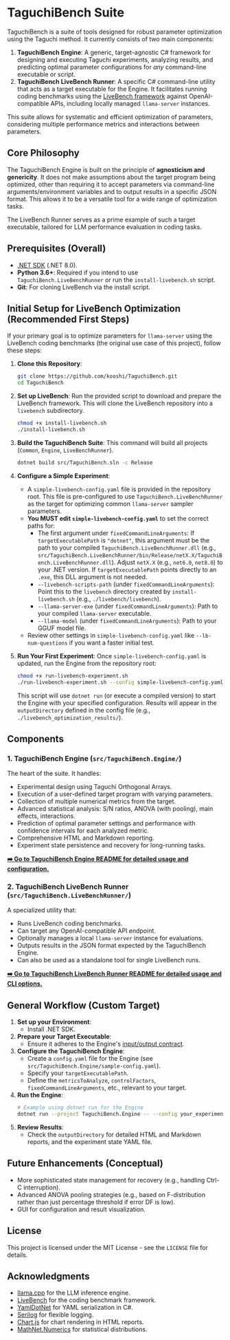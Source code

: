 # TaguchiBench Suite

TaguchiBench is a suite of tools designed for robust parameter optimization using the Taguchi method. It currently consists of two main components:

1.  **TaguchiBench Engine**: A generic, target-agnostic C# framework for designing and executing Taguchi experiments, analyzing results, and predicting optimal parameter configurations for *any* command-line executable or script.
2.  **TaguchiBench LiveBench Runner**: A specific C# command-line utility that acts as a target executable for the Engine. It facilitates running coding benchmarks using the [LiveBench framework](https://github.com/livebench/livebench) against OpenAI-compatible APIs, including locally managed `llama-server` instances.

This suite allows for systematic and efficient optimization of parameters, considering multiple performance metrics and interactions between parameters.

## Core Philosophy

The TaguchiBench Engine is built on the principle of **agnosticism and genericity**. It does not make assumptions about the target program being optimized, other than requiring it to accept parameters via command-line arguments/environment variables and to output results in a specific JSON format. This allows it to be a versatile tool for a wide range of optimization tasks.

The LiveBench Runner serves as a prime example of such a target executable, tailored for LLM performance evaluation in coding tasks.

## Prerequisites (Overall)

-   [.NET SDK](https://dotnet.microsoft.com/download) (.NET 8.0).
-   **Python 3.6+**: Required if you intend to use `TaguchiBench.LiveBenchRunner` or run the `install-livebench.sh` script.
-   **Git**: For cloning LiveBench via the install script.

## Initial Setup for LiveBench Optimization (Recommended First Steps)

If your primary goal is to optimize parameters for `llama-server` using the LiveBench coding benchmarks (the original use case of this project), follow these steps:

1.  **Clone this Repository**:
    ```bash
    git clone https://github.com/kooshi/TaguchiBench.git
    cd TaguchiBench
    ```
2.  **Set up LiveBench**:
    Run the provided script to download and prepare the LiveBench framework. This will clone the LiveBench repository into a `livebench` subdirectory.
    ```bash
    chmod +x install-livebench.sh
    ./install-livebench.sh
    ```

3.  **Build the TaguchiBench Suite**:
    This command will build all projects (`Common`, `Engine`, `LiveBenchRunner`).
    ```bash
    dotnet build src/TaguchiBench.sln -c Release 
    ```

4.  **Configure a Simple Experiment**:
    *   A `simple-livebench-config.yaml` file is provided in the repository root. This file is pre-configured to use `TaguchiBench.LiveBenchRunner` as the target for optimizing common `llama-server` sampler parameters.
    *   **You MUST edit `simple-livebench-config.yaml`** to set the correct paths for:
        *   The first argument under `fixedCommandLineArguments`: If `targetExecutablePath` is `"dotnet"`, this argument must be the path to your compiled `TaguchiBench.LiveBenchRunner.dll` (e.g., `src/TaguchiBench.LiveBenchRunner/bin/Release/netX.X/TaguchiBench.LiveBenchRunner.dll`). Adjust `netX.X` (e.g., `net6.0`, `net8.0`) to your .NET version. If `targetExecutablePath` points directly to an `.exe`, this DLL argument is not needed.
        *   `--livebench-scripts-path` (under `fixedCommandLineArguments`): Point this to the `livebench` directory created by `install-livebench.sh` (e.g., `./livebench/livebench`).
        *   `--llama-server-exe` (under `fixedCommandLineArguments`): Path to your compiled `llama-server` executable.
        *   `--llama-model` (under `fixedCommandLineArguments`): Path to your GGUF model file.
    *   Review other settings in `simple-livebench-config.yaml` like `--lb-num-questions` if you want a faster initial test.

5.  **Run Your First Experiment**:
    Once `simple-livebench-config.yaml` is updated, run the Engine from the repository root:
    ```bash
    chmod +x run-livebench-experiment.sh
    ./run-livebench-experiment.sh --config simple-livebench-config.yaml
    ```
    This script will use `dotnet run` (or execute a compiled version) to start the Engine with your specified configuration. Results will appear in the `outputDirectory` defined in the config file (e.g., `./livebench_optimization_results/`).

## Components

### 1. TaguchiBench Engine (`src/TaguchiBench.Engine/`)

The heart of the suite. It handles:
-   Experimental design using Taguchi Orthogonal Arrays.
-   Execution of a user-defined target program with varying parameters.
-   Collection of multiple numerical metrics from the target.
-   Advanced statistical analysis: S/N ratios, ANOVA (with pooling), main effects, interactions.
-   Prediction of optimal parameter settings and performance with confidence intervals for each analyzed metric.
-   Comprehensive HTML and Markdown reporting.
-   Experiment state persistence and recovery for long-running tasks.

[**➡️ Go to TaguchiBench Engine README for detailed usage and configuration.**](./src/TaguchiBench.Engine/README.md)

### 2. TaguchiBench LiveBench Runner (`src/TaguchiBench.LiveBenchRunner/`)

A specialized utility that:
-   Runs LiveBench coding benchmarks.
-   Can target any OpenAI-compatible API endpoint.
-   Optionally manages a local `llama-server` instance for evaluations.
-   Outputs results in the JSON format expected by the TaguchiBench Engine.
-   Can also be used as a standalone tool for single LiveBench runs.

[**➡️ Go to TaguchiBench LiveBench Runner README for detailed usage and CLI options.**](./src/TaguchiBench.LiveBenchRunner/README.md)

## General Workflow (Custom Target)

1.  **Set up your Environment**:
    *   Install .NET SDK.
2.  **Prepare your Target Executable**:
    *   Ensure it adheres to the Engine's [input/output contract](./src/TaguchiBench.Engine/README.md#for-developers-target-executable-contract).
3.  **Configure the TaguchiBench Engine**:
    *   Create a `config.yaml` file for the Engine (see `src/TaguchiBench.Engine/sample-config.yaml`).
    *   Specify your `targetExecutablePath`.
    *   Define the `metricsToAnalyze`, `controlFactors`, `fixedCommandLineArguments`, etc., relevant to your target.
4.  **Run the Engine**:
    ```bash
    # Example using dotnet run for the Engine
    dotnet run --project TaguchiBench.Engine -- --config your_experiment_config.yaml
    ```
5.  **Review Results**:
    *   Check the `outputDirectory` for detailed HTML and Markdown reports, and the experiment state YAML file.


## Future Enhancements (Conceptual)
-   More sophisticated state management for recovery (e.g., handling Ctrl-C interruption).
-   Advanced ANOVA pooling strategies (e.g., based on F-distribution rather than just percentage threshold if error DF is low).
-   GUI for configuration and result visualization.

## License

This project is licensed under the MIT License - see the `LICENSE` file for details.

## Acknowledgments

-   [llama.cpp](https://github.com/ggml-org/llama.cpp) for the LLM inference engine.
-   [LiveBench](https://github.com/livebench/livebench) for the coding benchmark framework.
-   [YamlDotNet](https://github.com/aaubry/YamlDotNet) for YAML serialization in C#.
-   [Serilog](https://serilog.net/) for flexible logging.
-   [Chart.js](https://www.chartjs.org/) for chart rendering in HTML reports.
-   [MathNet.Numerics](https://numerics.mathdotnet.com/) for statistical distributions.